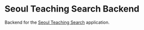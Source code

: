 # Seoul Teaching Search Backend
Backend for the [Seoul Teaching Search](https://github.com/TheBeege/seoul_teaching_search) application.

